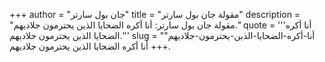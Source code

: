 +++
author = "جان بول سارتر"
title = "مقولة جان بول سارتر"
description = "مقولة جان بول سارتر: أنا أكره الضحايا الذين يحترمون جلاديهم."
quote = '''أنا أكره الضحايا الذين يحترمون جلاديهم.''' 
slug = "أنا-أكره-الضحايا-الذين-يحترمون-جلاديهم"
+++
أنا أكره الضحايا الذين يحترمون جلاديهم.
